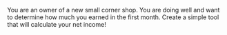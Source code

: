 You are an owner of a new small corner shop. You are doing well and want to determine how much you earned in the first month. Create a simple tool that will calculate your net income!